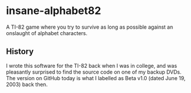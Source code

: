 # insane-alphabet82
A TI-82 game where you try to survive as long as possible against an onslaught of alphabet characters.

## History
I wrote this software for the TI-82 back when I was in college, and was pleasantly surprised to find the source code on one of my backup DVDs. The version on GitHub today is what I labelled as Beta v1.0 (dated June 19, 2003) back then.
